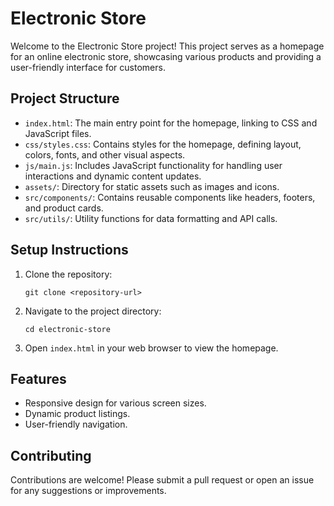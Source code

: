 # Electronic Store

Welcome to the Electronic Store project! This project serves as a homepage for an online electronic store, showcasing various products and providing a user-friendly interface for customers.

## Project Structure

- `index.html`: The main entry point for the homepage, linking to CSS and JavaScript files.
- `css/styles.css`: Contains styles for the homepage, defining layout, colors, fonts, and other visual aspects.
- `js/main.js`: Includes JavaScript functionality for handling user interactions and dynamic content updates.
- `assets/`: Directory for static assets such as images and icons.
- `src/components/`: Contains reusable components like headers, footers, and product cards.
- `src/utils/`: Utility functions for data formatting and API calls.

## Setup Instructions

1. Clone the repository:
   ```
   git clone <repository-url>
   ```
2. Navigate to the project directory:
   ```
   cd electronic-store
   ```
3. Open `index.html` in your web browser to view the homepage.

## Features

- Responsive design for various screen sizes.
- Dynamic product listings.
- User-friendly navigation.

## Contributing

Contributions are welcome! Please submit a pull request or open an issue for any suggestions or improvements.